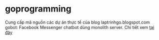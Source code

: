 # goprogramming
Cung cấp mã nguồn các dự án thực tế của blog laptrinhgo.blogspot.com  
gobot: Facebook Messenger chatbot dùng monolith server. Chi tiết xem [tại đây](https://laptrinhgo.blogspot.com/2018/10/bai-37-gioi-thieu-facebook-messenger.html)
